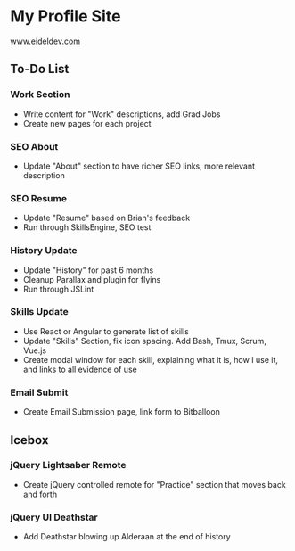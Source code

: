 # My Profile Site

www.eideldev.com

## To-Do List

### Work Section
* Write content for "Work" descriptions, add Grad Jobs
* Create new pages for each project

### SEO About
* Update "About" section to have richer SEO links, more relevant description

### SEO Resume
* Update "Resume" based on Brian's feedback
* Run through SkillsEngine, SEO test

### History Update
* Update "History" for past 6 months
* Cleanup Parallax and plugin for flyins
* Run through JSLint

### Skills Update
* Use React or Angular to generate list of skills
* Update "Skills" Section, fix icon spacing. Add Bash, Tmux, Scrum, Vue.js
* Create modal window for each skill, explaining what it is, how I use it, and links to all evidence of use

### Email Submit
* Create Email Submission page, link form to Bitballoon

## Icebox

### jQuery Lightsaber Remote
* Create jQuery controlled remote for "Practice" section that moves back and forth

### jQuery UI Deathstar
* Add Deathstar blowing up Alderaan at the end of history
